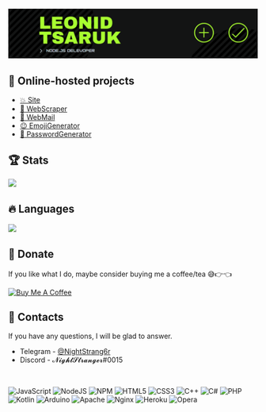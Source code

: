 [![Header](https://raw.githubusercontent.com/NightStrang6r/nightstrang6r/main/assets/header.png)](https://leoit.dev)

## 👀 Online-hosted projects
- [💥 Site](https://leoit.dev "Personal site")
- [🚀 WebScraper](https://scraper.leoit.dev "Web Scraper")
- [📧 WebMail](https://mail.leoit.dev "Web Mail")
- [😉 EmojiGenerator](https://emoji.leoit.dev "Emoji Generator")
- [🔐 PasswordGenerator](https://pass.leoit.dev "Password Generator")

## 🏆 Stats

<img src="https://github-readme-stats.vercel.app/api?username=NightStrang6r&hide=contribs,prs,issues&count_private=true&show_icons=true&theme=radical" />

## 🔥 Languages

<img src="https://github-readme-stats.vercel.app/api/top-langs/?username=nightstrang6r&layout=compact&theme=radical" />

## 🎁 Donate
If you like what I do, maybe consider buying me a coffee/tea 😅👉👈

<a href="https://send.monobank.ua/jar/7fiVkcrWYv" target="_blank"><img src="https://cdn.buymeacoffee.com/buttons/v2/default-red.png" alt="Buy Me A Coffee" width="150" /></a>

## 📧 Contacts
If you have any questions, I will be glad to answer.

- Telegram - [@NightStrang6r](https://t.me/NightStrang6r)
- Discord - 𝓝𝓲𝓰𝓱𝓽𝓢𝓽𝓻𝓪𝓷𝓰𝓮𝓻#0015

<br />

![JavaScript](https://img.shields.io/badge/javascript-%23323330.svg?style=for-the-badge&logo=javascript&logoColor=%23F7DF1E)
![NodeJS](https://img.shields.io/badge/node.js-6DA55F?style=for-the-badge&logo=node.js&logoColor=white)
![NPM](https://img.shields.io/badge/NPM-%23000000.svg?style=for-the-badge&logo=npm&logoColor=white)
![HTML5](https://img.shields.io/badge/html5-%23E34F26.svg?style=for-the-badge&logo=html5&logoColor=white)
![CSS3](https://img.shields.io/badge/css3-%231572B6.svg?style=for-the-badge&logo=css3&logoColor=white)
![C++](https://img.shields.io/badge/c++-%2300599C.svg?style=for-the-badge&logo=c%2B%2B&logoColor=white)
![C#](https://img.shields.io/badge/c%23-%23239120.svg?style=for-the-badge&logo=c-sharp&logoColor=white)
![PHP](https://img.shields.io/badge/php-%23777BB4.svg?style=for-the-badge&logo=php&logoColor=white)
![Kotlin](https://img.shields.io/badge/kotlin-%230095D5.svg?style=for-the-badge&logo=kotlin&logoColor=white)
![Arduino](https://img.shields.io/badge/-Arduino-00979D?style=for-the-badge&logo=Arduino&logoColor=white)
![Apache](https://img.shields.io/badge/apache-%23D42029.svg?style=for-the-badge&logo=apache&logoColor=white)
![Nginx](https://img.shields.io/badge/nginx-%23009639.svg?style=for-the-badge&logo=nginx&logoColor=white)
![Heroku](https://img.shields.io/badge/heroku-%23430098.svg?style=for-the-badge&logo=heroku&logoColor=white)
![Opera](https://img.shields.io/badge/Opera-FF1B2D?style=for-the-badge&logo=Opera&logoColor=white)
